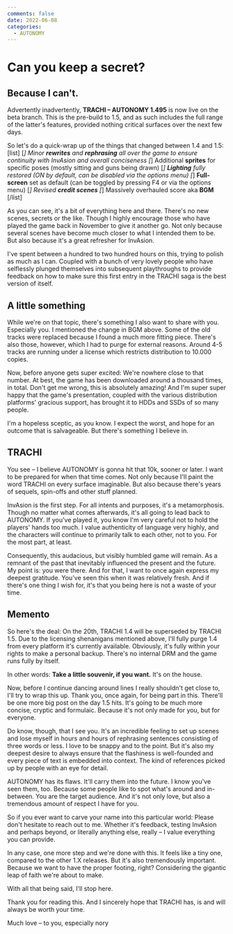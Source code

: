 ```yaml
---
comments: false
date: 2022-06-08
categories:
  - AUTONOMY
---
```


# Can you keep a secret?

## Because I can't.
Advertently inadvertently, **TRACHI – AUTONOMY 1.495** is now live on the beta branch.
This is the pre-build to 1.5, and as such includes the full range of the latter's features, provided nothing critical surfaces over the next few days.

So let's do a quick-wrap up of the things that changed between 1.4 and 1.5:
[list]
[*] Minor **rewrites** and **rephrasing** all over the game to ensure continuity with InvAsion and overall conciseness
[*] Additional **sprites** for specific poses (mostly sitting and guns being drawn)
[*] **Lighting** fully restored (ON by default, can be disabled via the options menu)
[*] **Full-screen** set as default (can be toggled by pressing F4 or via the options menu)
[*] Revised **credit scenes**
[*] Massively overhauled score aka **BGM**
[/list]

As you can see, it's a bit of everything here and there. There's no new scenes, secrets or the like. Though I highly encourage those who have played the game back in November to give it another go. Not only because several scenes have become much closer to what I intended them to be. But also because it's a great refresher for InvAsion.

I've spent between a hundred to two hundred hours on this, trying to polish as much as I can. Coupled with a bunch of very lovely people who have selflessly plunged themselves into subsequent playthroughs to provide feedback on how to make sure this first entry in the TRACHI saga is the best version of itself.

## A little something
While we're on that topic, there's something I also want to share with you. Especially you. I mentioned the change in BGM above. Some of the old tracks were replaced because I found a much more fitting piece. There's also those, however, which I had to purge for external reasons. Around 4-5 tracks are running under a license which restricts distribution to 10.000 copies.

Now, before anyone gets super excited: We're nowhere close to that number. At best, the game has been downloaded around a thousand times, in total. Don't get me wrong, this is absolutely amazing! And I'm super super happy that the game's presentation, coupled with the various distribution platforms' gracious support, has brought it to HDDs and SSDs of so many people.

I'm a hopeless sceptic, as you know. I expect the worst, and hope for an outcome that is salvageable. But there's something I believe in. 

## TRACHI
You see – I believe AUTONOMY is gonna hit that 10k, sooner or later. I want to be prepared for when that time comes. Not only because I'll paint the word TRACHI on every surface imaginable. But also because there's years of sequels, spin-offs and other stuff planned. 

InvAsion is the first step. For all intents and purposes, it's a metamorphosis. Though no matter what comes afterwards, it's all going to lead back to AUTONOMY. If you've played it, you know I'm very careful not to hold the players' hands too much. I value authenticity of language very highly, and the characters will continue to primarily talk to each other, not to you. For the most part, at least.

Consequently, this audacious, but visibly humbled game will remain. As a remnant of the past that inevitably influenced the present and the future. My point is: you were there. And for that, I want to once again express my deepest gratitude. You've seen this when it was relatively fresh. And if there's one thing I wish for, it's that you being here is not a waste of your time. 

## Memento
So here's the deal: On the 20th, TRACHI 1.4 will be superseded by TRACHI 1.5. Due to the licensing shenanigans mentioned above, I'll fully purge 1.4 from every platform it's currently available. Obviously, it's fully within your rights to make a personal backup. There's no internal DRM and the game runs fully by itself. 

In other words: **Take a little souvenir, if you want.**
It's on the house.

Now, before I continue dancing around lines I really shouldn't get close to, I'll try to wrap this up. Thank you, once again, for being part in this. There'll be one more big post on the day 1.5 hits. It's going to be much more concise, cryptic and formulaic. Because it's not only made for you, but for everyone.

Do know, though, that I see you. 
It's an incredible feeling to set up scenes and lose myself in hours and hours of rephrasing sentences consisting of three words or less. I love to be snappy and to the point. But it's also my deepest desire to always ensure that the flashiness is well-founded and every piece of text is embedded into context. The kind of references picked up by people with an eye for detail.

AUTONOMY has its flaws. It'll carry them into the future. I know you've seen them, too.
Because some people like to spot what's around and in-between. You are the target audience. And it's not only love, but also a tremendous amount of respect I have for you.

So if you ever want to carve your name into this particular world: Please don't hesitate to reach out to me. Whether it's feedback, testing InvAsion and perhaps beyond, or literally anything else, really – I value everything you can provide.

In any case, one more step and we're done with this. It feels like a tiny one, compared to the other 1.X releases. But it's also tremendously important. Because we want to have the proper footing, right? 
Considering the gigantic leap of faith we're about to make.

With all that being said, I'll stop here.

Thank you for reading this.
And I sincerely hope that TRACHI has, is and will always be worth your time.

Much love – to you, especially
nory
